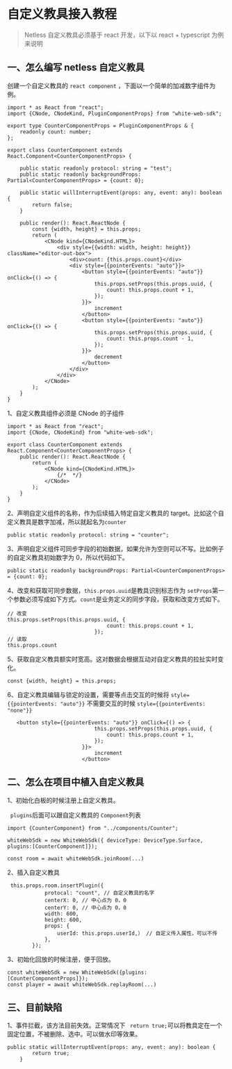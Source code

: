 # 自定义教具接入教程

>Netless 自定义教具必须基于 react 开发，以下以 react + typescript 为例来说明

## 一、怎么编写 netless 自定义教具

创建一个自定义教具的 `react component` ，下面以一个简单的加减数字组件为例。

```tsx
import * as React from "react";
import {CNode, CNodeKind, PluginComponentProps} from "white-web-sdk";

export type CounterComponentProps = PluginComponentProps & {
    readonly count: number;
};

export class CounterComponent extends React.Component<CounterComponentProps> {

    public static readonly protocol: string = "test";
    public static readonly backgroundProps: Partial<CounterComponentProps> = {count: 0};

    public static willInterruptEvent(props: any, event: any): boolean {
        return false;
    }

    public render(): React.ReactNode {
        const {width, height} = this.props;
        return (
            <CNode kind={CNodeKind.HTML}>
                <div style={{width: width, height: height}} className="editor-out-box">
                    <div>count: {this.props.count}</div>
                    <div style={{pointerEvents: "auto"}}>
                        <button style={{pointerEvents: "auto"}} onClick={() => {
                            this.props.setProps(this.props.uuid, {
                                count: this.props.count + 1,
                            });
                        }}>
                            increment
                        </button>
                        <button style={{pointerEvents: "auto"}} onClick={() => {
                            this.props.setProps(this.props.uuid, {
                                count: this.props.count - 1,
                            });
                        }}>
                            decrement
                        </button>
                    </div>
                </div>
            </CNode>
        );
    }
}

```

1、自定义教具组件必须是 CNode  的子组件

```tsx
import * as React from "react";
import {CNode, CNodeKind} from "white-web-sdk";

export class CounterComponent extends React.Component<CounterComponentProps> {
    public render(): React.ReactNode {
        return (
            <CNode kind={CNodeKind.HTML}>
            	{/*  */}
            </CNode>
        );
    }
}
```

2、声明自定义组件的名称，作为后续插入特定自定义教具的 target。比如这个自定义教具是数字加减，所以就起名为`counter`

```tsx
public static readonly protocol: string = "counter";
```

3、声明自定义组件可同步字段的初始数据，如果允许为空则可以不写。比如例子的自定义教具初始数字为 0，所以代码如下。

```tsx
public static readonly backgroundProps: Partial<CounterComponentProps> = {count: 0};
```

4、改变和获取可同步数据，`this.props.uuid`是教具识别标志作为 `setProps`第一个参数必须写成如下方式。`count`是业务定义的同步字段，获取和改变方式如下。

```tsx
// 改变 
this.props.setProps(this.props.uuid, {
                                count: this.props.count + 1,
                            });
// 读取
this.props.count
```

5、获取自定义教具额实时宽高。这对数据会根据互动对自定义教具的拉扯实时变化。

```tsx
const {width, height} = this.props;
```

6、自定义教具编辑与锁定的设置，需要等点击交互的时候将 `style={{pointerEvents: "auto"}}` 不需要交互的时候 `style={{pointerEvents: "none"}}`

```tsx
   <button style={{pointerEvents: "auto"}} onClick={() => {
                            this.props.setProps(this.props.uuid, {
                                count: this.props.count + 1,
                            });
                        }}>
                            increment
                        </button>
```



## 二、怎么在项目中植入自定义教具

1、初始化白板的时候注册上自定义教具。

` plugins`后面可以跟自定义教具的 `Component`列表

```tsx
import {CounterComponent} from "../components/Counter";

whiteWebSdk = new WhiteWebSdk({ deviceType: DeviceType.Surface, plugins:[CounterComponent]});

const room = await whiteWebSdk.joinRoom(...)
```

2、插入自定义教具

```tsx
 this.props.room.insertPlugin({
            protocal: "count", // 自定义教具的名字
            centerX: 0, // 中心点为 0，0
            centerY: 0, // 中心点为 0，0
            width: 600,
            height: 600,
            props: {
                userId: this.props.userId,） // 自定义传入属性，可以不传
            },
        });
```

3、初始化回放的时候注册，便于回放。

```tsx
const whiteWebSdk = new WhiteWebSdk({plugins: [CounterComponentProps]});
const player = await whiteWebSdk.replayRoom(...)
```



## 三、目前缺陷

1、事件拦截，该方法目前失效。正常情况下 ` return true;`可以将教具定在一个固定位置，不被删除、选中。可以做水印等效果。

```tsx
public static willInterruptEvent(props: any, event: any): boolean {
        return true;
    }
```

